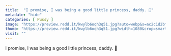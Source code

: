 ```yaml
---
title:  "I promise, I was being a good little princess, daddy. 🥺"
metadate: "hide"
categories: [ Pussy ]
image: "https://preview.redd.it/kwylb6oqh3q51.jpg?auto=webp&s=ac2c1d2bfdcb59230efb021da5c3eee2f07068ee"
thumb: "https://preview.redd.it/kwylb6oqh3q51.jpg?width=1080&crop=smart&auto=webp&s=11eb1ad4e6da64509d3b04510eb68f3684fc8620"
visit: ""
---
```

I promise, I was being a good little princess, daddy. 🥺
